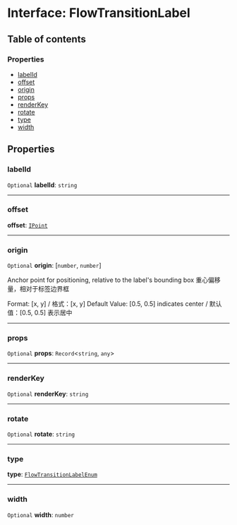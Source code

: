 # Interface: FlowTransitionLabel

## Table of contents

### Properties

* [labelId](/en/auto-docs/editor/interfaces/FlowTransitionLabel.md#labelid)
* [offset](/en/auto-docs/editor/interfaces/FlowTransitionLabel.md#offset)
* [origin](/en/auto-docs/editor/interfaces/FlowTransitionLabel.md#origin)
* [props](/en/auto-docs/editor/interfaces/FlowTransitionLabel.md#props)
* [renderKey](/en/auto-docs/editor/interfaces/FlowTransitionLabel.md#renderkey)
* [rotate](/en/auto-docs/editor/interfaces/FlowTransitionLabel.md#rotate)
* [type](/en/auto-docs/editor/interfaces/FlowTransitionLabel.md#type)
* [width](/en/auto-docs/editor/interfaces/FlowTransitionLabel.md#width)

## Properties

### labelId

`Optional` **labelId**: `string`

***

### offset

**offset**: [`IPoint`](/en/auto-docs/editor/interfaces/IPoint.md)

***

### origin

`Optional` **origin**: \[`number`, `number`]

Anchor point for positioning, relative to the label's bounding box
重心偏移量，相对于标签边界框

Format: \[x, y] / 格式：\[x, y]
Default Value: \[0.5, 0.5] indicates center / 默认值：\[0.5, 0.5] 表示居中

***

### props

`Optional` **props**: `Record`<`string`, `any`>

***

### renderKey

`Optional` **renderKey**: `string`

***

### rotate

`Optional` **rotate**: `string`

***

### type

**type**: [`FlowTransitionLabelEnum`](/en/auto-docs/editor/enums/FlowTransitionLabelEnum.md)

***

### width

`Optional` **width**: `number`

